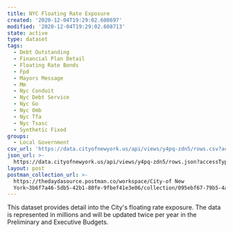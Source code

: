 ```yaml
---
title: NYC Floating Rate Exposure
created: '2020-12-04T19:29:02.608697'
modified: '2020-12-04T19:29:02.608713'
state: active
type: dataset
tags:
  - Debt Outstanding
  - Financial Plan Detail
  - Floating Rate Bonds
  - Fpd
  - Mayors Message
  - Mm
  - Nyc Conduit
  - Nyc Debt Service
  - Nyc Go
  - Nyc Omb
  - Nyc Tfa
  - Nyc Tsasc
  - Synthetic Fixed
groups:
  - Local Government
csv_url: 'https://data.cityofnewyork.us/api/views/y4pq-zdn5/rows.csv?accessType=DOWNLOAD'
json_url: >-
  https://data.cityofnewyork.us/api/views/y4pq-zdn5/rows.json?accessType=DOWNLOAD
layout: post
postman_collection_url: >-
  https://thedaydasource.postman.co/workspace/City-of New
  York~3b6f7a46-5db5-42b1-80fe-9fbef41e3e06/collection/095ebf67-79b5-4ad0-8c2f-548f3a5adc13
---
```

This dataset provides detail into the City's floating rate exposure. The data is represented in millions and will be updated twice per year in the Preliminary and Executive Budgets.
